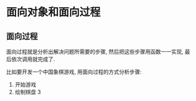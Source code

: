 # 面向对象和面向过程
## 面向过程
面向过程就是分析出解决问题所需要的步骤, 然后把这些步骤用函数一一实现, 最后依次调用就完成了.

比如要开发一个中国象棋游戏, 用面向过程的方式分析步骤:
1. 开始游戏
2. 绘制棋盘
3